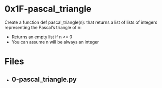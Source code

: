 # 0x1F-pascal_triangle

Create a function def pascal_triangle(n): that returns a list of lists of integers representing the Pascal’s triangle of n:

- Returns an empty list if n <= 0
- You can assume n will be always an integer

# Files

-  ## 0-pascal_triangle.py
